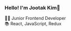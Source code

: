 ### Hello! I'm Jootak Kim👋
 
  
👩‍💻 Junior Frontend Developer <br>
📚 React, JavaScript, Redux  <br> 


